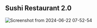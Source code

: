 ## Sushi Restaurant 2.0

![Screenshot from 2024-06-22 07-52-54](https://github.com/irfan7o/sushi-restaurant-2.0/assets/73951075/1f0575f4-110a-40cd-9352-6efc74e21e91)
